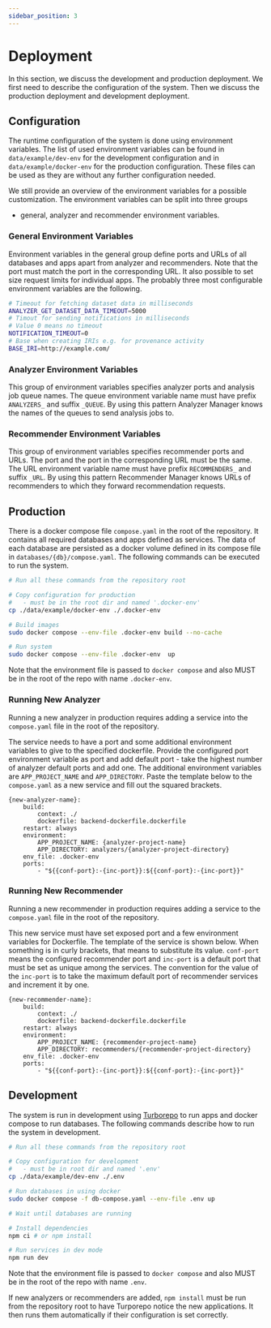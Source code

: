 ```yaml
---
sidebar_position: 3
---
```


# Deployment

In this section, we discuss the development and production deployment.
We first need to describe the configuration of the system. Then we
discuss the production deployment and development deployment.

## Configuration

The runtime configuration of the system is done using environment
variables. The list of used environment variables can be found in
`data/example/dev-env` for the development configuration and in
`data/example/docker-env` for the production configuration. These files
can be used as they are without any further configuration needed.

We still provide an overview of the environment variables for a possible
customization. The environment variables can be split into three groups

-   general, analyzer and recommender environment variables.

### General Environment Variables

Environment variables in the general group define ports and URLs of all
databases and apps apart from analyzer and recommenders. Note that the
port must match the port in the corresponding URL. It also possible to
set size request limits for individual apps. The probably three most
configurable environment variables are the following.

```bash
# Timeout for fetching dataset data in milliseconds
ANALYZER_GET_DATASET_DATA_TIMEOUT=5000
# Timout for sending notifications in milliseconds
# Value 0 means no timeout
NOTIFICATION_TIMEOUT=0
# Base when creating IRIs e.g. for provenance activity
BASE_IRI=http://example.com/
```

### Analyzer Environment Variables

This group of environment variables specifies analyzer ports and
analysis job queue names. The queue environment variable name must have
prefix `ANALYZERS_` and suffix `_QUEUE`. By using this pattern Analyzer
Manager knows the names of the queues to send analysis jobs to.

### Recommender Environment Variables

This group of environment variables specifies recommender ports and
URLs. The port and the port in the corresponding URL must be the same.
The URL environment variable name must have prefix `RECOMMENDERS_` and
suffix `_URL`. By using this pattern Recommender Manager knows URLs of
recommenders to which they forward recommendation requests.

## Production

There is a docker compose file `compose.yaml` in the root of the
repository. It contains all required databases and apps defined as
services. The data of each database are persisted as a docker volume
defined in its compose file in `databases/{db}/compose.yaml`. The
following commands can be executed to run the system.

```bash
# Run all these commands from the repository root

# Copy configuration for production
#   - must be in the root dir and named '.docker-env'
cp ./data/example/docker-env ./.docker-env

# Build images
sudo docker compose --env-file .docker-env build --no-cache

# Run system
sudo docker compose --env-file .docker-env  up
```

Note that the environment file is passed to `docker compose` and also
MUST be in the root of the repo with name `.docker-env`.

### Running New Analyzer

Running a new analyzer in production requires adding a service into the
`compose.yaml` file in the root of the repository.

The service needs to have a port and some additional environment
variables to give to the specified dockerfile. Provide the configured
port environment variable as port and add default port - take the
highest number of analyzer default ports and add one. The additional
environment variables are `APP_PROJECT_NAME` and `APP_DIRECTORY`. Paste
the template below to the `compose.yaml` as a new service and fill out
the squared brackets.

```
{new-analyzer-name}:
    build:
        context: ./
        dockerfile: backend-dockerfile.dockerfile
    restart: always
    environment:
        APP_PROJECT_NAME: {analyzer-project-name}
        APP_DIRECTORY: analyzers/{analyzer-project-directory}
    env_file: .docker-env
    ports:
        - "${{conf-port}:-{inc-port}}:${{conf-port}:-{inc-port}}"
```

### Running New Recommender

Running a new recommender in production requires adding a service to the
`compose.yaml` file in the root of the repository.

This new service must have set exposed port and a few environment
variables for Dockerfile. The template of the service is shown below.
When something is in curly brackets, that means to substitute its value.
`conf-port` means the configured recommender port and `inc-port` is a
default port that must be set as unique among the services. The
convention for the value of the `inc-port` is to take the maximum
default port of recommender services and increment it by one.

```
{new-recommender-name}:
    build:
        context: ./
        dockerfile: backend-dockerfile.dockerfile
    restart: always
    environment:
        APP_PROJECT_NAME: {recommender-project-name}
        APP_DIRECTORY: recommenders/{recommender-project-directory}
    env_file: .docker-env
    ports:
        - "${{conf-port}:-{inc-port}}:${{conf-port}:-{inc-port}}"
```

## Development

The system is run in development using [Turborepo](https://turbo.build/repo) to run
apps and docker compose to run databases. The following commands
describe how to run the system in development.

```bash
# Run all these commands from the repository root

# Copy configuration for development
#   - must be in root dir and named '.env'
cp ./data/example/dev-env ./.env

# Run databases in using docker
sudo docker compose -f db-compose.yaml --env-file .env up

# Wait until databases are running

# Install dependencies
npm ci # or npm install

# Run services in dev mode
npm run dev
```

Note that the environment file is passed to `docker compose` and also
MUST be in the root of the repo with name `.env`.

If new analyzers or recommenders are added, `npm install` must be run
from the repository root to have Turporepo notice the new applications.
It then runs them automatically if their configuration is set correctly.
